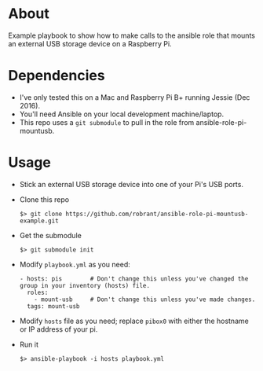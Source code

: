 

# About

Example playbook to show how to make calls to the ansible role that mounts an external USB storage device on a Raspberry Pi.

# Dependencies

* I've only tested this on a Mac and Raspberry Pi B+ running Jessie (Dec 2016).
* You'll need Ansible on your local development machine/laptop.
* This repo uses a `git submodule` to pull in the role from ansible-role-pi-mountusb.

# Usage

* Stick an external USB storage device into one of your Pi's USB ports.

* Clone this repo

      $> git clone https://github.com/robrant/ansible-role-pi-mountusb-example.git

* Get the submodule

      $> git submodule init

* Modify `playbook.yml` as you need:

      - hosts: pis        # Don't change this unless you've changed the group in your inventory (hosts) file.
        roles:
          - mount-usb     # Don't change this unless you've made changes.
        tags: mount-usb

* Modify `hosts` file as you need; replace `pibox0` with either the hostname or IP address of your pi.

* Run it

      $> ansible-playbook -i hosts playbook.yml
